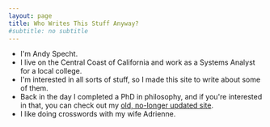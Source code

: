 ```yaml
---
layout: page
title: Who Writes This Stuff Anyway?
#subtitle: no subtitle
---
```


- I'm Andy Specht.
- I live on the Central Coast of California and work as a Systems Analyst for a local college.
- I'm interested in all sorts of stuff, so I made this site to write about some of them. 
- Back in the day I completed a PhD in philosophy, and if you're interested in that, you can check out my [old, no-longer updated site](https://sites.google.com/site/spechtaf81/home).
- I like doing crosswords with my wife Adrienne.

